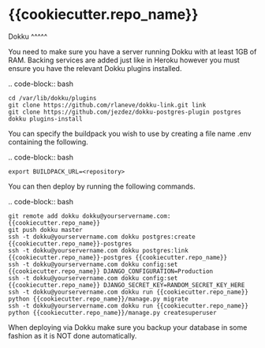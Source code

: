 {{cookiecutter.repo_name}}
=====


Dokku
^^^^^

You need to make sure you have a server running Dokku with at least 1GB of RAM. Backing services are
added just like in Heroku however you must ensure you have the relevant Dokku plugins installed.

.. code-block:: bash

    cd /var/lib/dokku/plugins
    git clone https://github.com/rlaneve/dokku-link.git link
    git clone https://github.com/jezdez/dokku-postgres-plugin postgres
    dokku plugins-install

You can specify the buildpack you wish to use by creating a file name .env containing the following.

.. code-block:: bash

    export BUILDPACK_URL=<repository>

You can then deploy by running the following commands.

..  code-block:: bash

    git remote add dokku dokku@yourservername.com:{{cookiecutter.repo_name}}
    git push dokku master
    ssh -t dokku@yourservername.com dokku postgres:create {{cookiecutter.repo_name}}-postgres
    ssh -t dokku@yourservername.com dokku postgres:link {{cookiecutter.repo_name}}-postgres {{cookiecutter.repo_name}}
    ssh -t dokku@yourservername.com dokku config:set {{cookiecutter.repo_name}} DJANGO_CONFIGURATION=Production
    ssh -t dokku@yourservername.com dokku config:set {{cookiecutter.repo_name}} DJANGO_SECRET_KEY=RANDOM_SECRET_KEY_HERE
    ssh -t dokku@yourservername.com dokku run {{cookiecutter.repo_name}} python {{cookiecutter.repo_name}}/manage.py migrate
    ssh -t dokku@yourservername.com dokku run {{cookiecutter.repo_name}} python {{cookiecutter.repo_name}}/manage.py createsuperuser

When deploying via Dokku make sure you backup your database in some fashion as it is NOT done automatically.